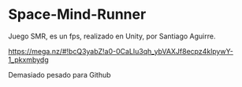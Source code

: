 # Space-Mind-Runner
Juego SMR, es un fps, realizado en Unity, por Santiago Aguirre.


https://mega.nz/#!bcQ3yabZ!a0-0CaLIu3qh_ybVAXJf8ecpz4klpywY-1_pkxmbydg

Demasiado pesado para Github
